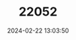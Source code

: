 ---
title: "22052"
category: "Tragelaphus angasii"
draft: false
date: 2024-02-22 13:03:50
languages:
  English: ["Nyala"]
---